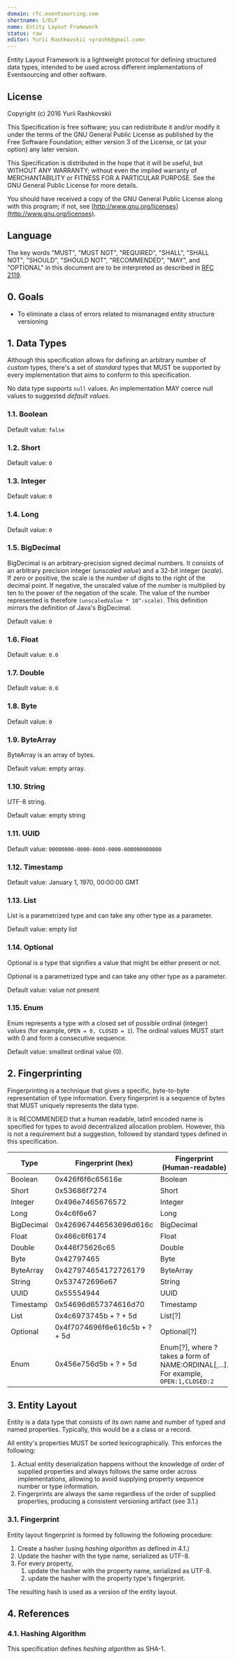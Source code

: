 ```yaml
---
domain: rfc.eventsourcing.com
shortname: 1/ELF
name: Entity Layout Framework
status: raw
editor: Yurii Rashkovskii <yrashk@gmail.com>
---
```


Entity Layout Framework is a lightweight protocol for defining structured data
types, intended to be used across different implementations of Eventsourcing
and other software.

## License

Copyright (c) 2016 Yurii Rashkovskii

This Specification is free software; you can redistribute it and/or modify it under the terms of the GNU General Public License as published by the Free Software Foundation; either version 3 of the License, or (at your option) any later version.

This Specification is distributed in the hope that it will be useful, but WITHOUT ANY WARRANTY; without even the implied warranty of MERCHANTABILITY or FITNESS FOR A PARTICULAR PURPOSE. See the GNU General Public License for more details.

You should have received a copy of the GNU General Public License along with this program; if not, see [http://www.gnu.org/licenses](http://www.gnu.org/licenses).

## Language

The key words "MUST", "MUST NOT", "REQUIRED", "SHALL", "SHALL NOT", "SHOULD", "SHOULD NOT", "RECOMMENDED", "MAY", and "OPTIONAL" in this document are to be interpreted as described in [RFC 2119](http://tools.ietf.org/html/rfc2119).

## 0. Goals

* To eliminate a class of errors related to mismanaged entity structure versioning

## 1. Data Types

Although this specification allows for defining an arbitrary number of *custom*
types, there's a set of *standard* types that MUST be supported by
every implementation that aims to conform to this specification.

No data type supports `null` values. An implementation MAY coerce null values
to suggested *default values*.

### 1.1. Boolean

Default value: `false`

### 1.2. Short

Default value: `0`

### 1.3. Integer

Default value: `0`

### 1.4. Long

Default value: `0`

### 1.5. BigDecimal

BigDecimal is an arbitrary-precision signed decimal numbers. It consists of an arbitrary precision integer (*unscaled value*) and a 32-bit integer (*scale*).
If zero or positive, the scale is the number of digits to the right of the decimal point. If negative, the unscaled value of the number is multiplied by ten to the power of the negation of the scale. The value of the number represented is therefore `(unscaledValue * 10^-scale)`. This definition
mirrors the definition of Java's BigDecimal.

Default value: `0`

### 1.6. Float

Default value: `0.0`

### 1.7. Double

Default value: `0.0`

### 1.8. Byte

Default value: `0`

### 1.9. ByteArray

ByteArray is an array of bytes.

Default value: empty array.

### 1.10. String

UTF-8 string.

Default value: empty string

### 1.11. UUID

Default value: `00000000-0000-0000-0000-000000000000`

### 1.12. Timestamp

Default value: January 1, 1970, 00:00:00 GMT

### 1.13. List

List is a parametrized type and can take any other type as a parameter.

Default value: empty list

### 1.14. Optional

Optional is a type that signifies a value that might be either present or not.

Optional is a parametrized type and can take any other type as a parameter.

Default value: value not present

### 1.15. Enum

Enum represents a type with a closed set of possible ordinal (integer) values (for example, `OPEN = 0, CLOSED = 1`). The ordinal values MUST start with 0
and form a consecutive sequence.

Default value: smallest ordinal value (0).

## 2. Fingerprinting

Fingerprinting is a technique that gives a specific, byte-to-byte representation
of type information. Every fingerprint is a sequence of bytes that
MUST uniquely represents the data type.

It is RECOMMENDED that a human readable, latin1 encoded name is specified for types to avoid decentralized allocation problem. However, this is not a requirement but a suggestion, followed by standard types defined in this specification.


| Type        | Fingerprint (hex)             | Fingerprint (Human-readable)  |
|-------------|-------------------------------|-------------------------------|
| Boolean     | 0x426f6f6c65616e              | Boolean                       |
| Short       | 0x53686f7274                  | Short                         |
| Integer     | 0x496e7465676572              | Integer                       |
| Long        | 0x4c6f6e67                    | Long                          |
| BigDecimal  | 0x426967446563696d616c        | BigDecimal                    |
| Float       | 0x466c6f6174                  | Float                         |
| Double      | 0x446f75626c65                | Double                        |
| Byte        | 0x42797465                    | Byte                          |
| ByteArray   | 0x427974654172726179          | ByteArray                     |
| String      | 0x537472696e67                | String                        |
| UUID        | 0x55554944                    | UUID                          |
| Timestamp   | 0x54696d657374616d70          | Timestamp                     |
| List        | 0x4c6973745b + ? + 5d         | List[?]                       |
| Optional    | 0x4f7074696f6e616c5b + ? + 5d | Optional[?]                   |
| Enum        | 0x456e756d5b + ? + 5d         | Enum[?], where ? takes a form of NAME:ORDINAL[,...]. For example, `OPEN:1,CLOSED:2` |

## 3. Entity Layout

Entity is a data type that consists of its own name and number of typed and named properties. Typically, this would be a a class or a record.

All entity's properties MUST be sorted lexicographically. This enforces the following:

1. Actual entity deserialization happens without the knowledge of order of supplied properties and always follows the same order across implementations, allowing to avoid supplying property sequence number or type information.
1. Fingerprints are always the same regardless of the order of supplied properties, producing a consistent versioning artifact (see 3.1.)

### 3.1. Fingerprint

Entity layout fingerprint is formed by following the following procedure:

1. Create a hasher (using *hashing algorithm* as defined in 4.1.)
1. Update the hasher with the type name, serialized as UTF-8.
1. For every property,
   1. update the hasher with the property name, serialized as UTF-8.
   1. update the hasher with the property type's fingerprint.

The resulting hash is used as a version of the entity layout.

## 4. References

### 4.1. Hashing Algorithm

This specification defines *hashing algorithm* as SHA-1.
